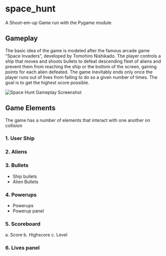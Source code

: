 # space_hunt
A Shoot-em-up Game run with the Pygame module

## Gameplay
The basic idea of the game is modeled after the famous arcade game "Space Invaders", developed by Tomohiro Nishikado. The player controls a ship that moves and shoots bullets to defeat descending fleet of aliens and prevent them from reaching the ship or the bottom of the screen, gaining points for each alien defeated. The game inevitably ends only once the player runs out of lives from failing to do so a given number of times. The goal is to get the highest score possible.

![Space Hunt Gameplay Screenshot](https://user-images.githubusercontent.com/54511402/167507357-ae505139-2a17-41d3-a9cc-440e4b559048.png)

## Game Elements
The game has a number of elements that interact with one another on collision
### 1. User Ship
### 2. Aliens
### 3. Bullets
  - Ship bullets
  - Alien Bullets
### 4. Powerups
  - Powerups
  - Powerup panel
### 5. Scoreboard
  a. Score
  b. Highscore
  c. Level
### 6. Lives panel
